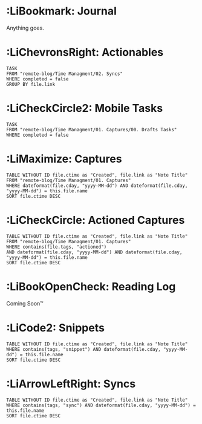 # :LiBookmark: Journal

Anything goes.

# :LiChevronsRight: Actionables
```dataview
TASK
FROM "remote-blog/Time Managment/02. Syncs"
WHERE completed = false
GROUP BY file.link
```
# :LiCheckCircle2: Mobile Tasks
```dataview
TASK
FROM "remote-blog/Time Managment/01. Captures/00. Drafts Tasks"
WHERE completed = false
```
# :LiMaximize: Captures

```dataview
TABLE WITHOUT ID file.ctime as "Created", file.link as "Note Title"
FROM "remote-blog/Time Managment/01. Captures"
WHERE dateformat(file.cday, "yyyy-MM-dd") AND dateformat(file.cday, "yyyy-MM-dd") = this.file.name
SORT file.ctime DESC
```

# :LiCheckCircle: Actioned Captures

```dataview
TABLE WITHOUT ID file.ctime as "Created", file.link as "Note Title"
FROM "remote-blog/Time Managment/01. Captures"
WHERE contains(file.tags, "actioned") 
AND dateformat(file.cday, "yyyy-MM-dd") AND dateformat(file.cday, "yyyy-MM-dd") = this.file.name
SORT file.ctime DESC
```

# :LiBookOpenCheck: Reading Log

Coming Soon™

# :LiCode2: Snippets

```dataview
TABLE WITHOUT ID file.ctime as "Created", file.link as "Note Title"
WHERE contains(tags, "snippet") AND dateformat(file.cday, "yyyy-MM-dd") = this.file.name
SORT file.ctime DESC
```

# :LiArrowLeftRight: Syncs

```dataview
TABLE WITHOUT ID file.ctime as "Created", file.link as "Note Title"
WHERE contains(tags, "sync") AND dateformat(file.cday, "yyyy-MM-dd") = this.file.name
SORT file.ctime DESC
```
